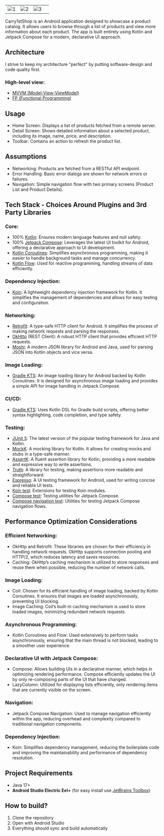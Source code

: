 |          |             |                |       |
| :---:    |    :----:   |          :---: | :---: |
| ![1](https://drive.google.com/uc?export=view&id=1Kq7lIlKh1Cmk7BYkme-6ONPoNYEJ4dQV) | ![2](https://drive.google.com/uc?export=view&id=1pVg36wDbxwvRn1E5gKFo0BS9ss1H7-2W) | ![3](https://drive.google.com/uc?export=view&id=1iyT0g6DUtdYBYbY9PheO2tGK-HWUChyn) |



Carry1stShop is an Android application designed to showcase a product catalog. It allows users to browse through a list of products and view more information about each product. The app is built entirely using Kotlin and Jetpack Compose for a modern, declarative UI approach.

## Architecture
I strive to keep my architecture "perfect" by putting software-design and code quality first. 

### High-level view:

- [MVVM (Model-View-ViewModel)](https://www.techtarget.com/whatis/definition/Model-View-ViewModel#:~:text=Model%2DView%2DViewModel%20(MVVM)%20is%20a%20software%20design,Ken%20Cooper%20and%20John%20Gossman.)
- [FP (Functional Programming)](https://www.toptal.com/android/functional-reactive-programming-part-1)

## Usage
- Home Screen: Displays a list of products fetched from a remote server.
- Detail Screen: Shows detailed information about a selected product, including its image, name, price, and description.
- Toolbar: Contains an action to refresh the product list.

## Assumptions
- Networking: Products are fetched from a RESTful API endpoint.
- Error Handling: Basic error dialogs are shown for network errors or failures.
- Navigation: Simple navigation flow with two primary screens (Product List and Product Details).

## Tech Stack - Choices Around Plugins and 3rd Party Libraries

### Core:
- 100% [Kotlin](https://kotlinlang.org/): Ensures modern language features and null safety.
- 100% [Jetpack Compose](https://developer.android.com/jetpack/compose): Leverages the latest UI toolkit for Android, offering a declarative approach to UI development.
- [Kotlin Coroutines](https://kotlinlang.org/docs/coroutines-overview.html): Simplifies asynchronous programming, making it easier to handle background tasks and manage concurrency.
- [Kotlin Flow](https://kotlinlang.org/docs/flow.html): Used for reactive programming, handling streams of data efficiently.

### Dependency Injection:
- [Koin](https://insert-koin.io/): A lightweight dependency injection framework for Kotlin. It simplifies the management of dependencies and allows for easy testing and configuration.

### Networking:
- [Retrofit](https://square.github.io/retrofit/): A type-safe HTTP client for Android. It simplifies the process of making network requests and parsing the responses.
- [OkHttp](https://square.github.io/okhttp/) (REST Client): A robust HTTP client that provides efficient HTTP requests.
- [Moshi](https://github.com/square/retrofit/blob/trunk/retrofit-converters/moshi/README.md): A modern JSON library for Android and Java, used for parsing JSON into Kotlin objects and vice versa.

### Image Loading:
- [Gradle KTS](https://docs.gradle.org/current/userguide/kotlin_dsl.html): An image loading library for Android backed by Kotlin Coroutines. It is designed for asynchronous image loading and provides a simple API for image handling in Jetpack Compose.
  
### CI/CD:
- [Gradle KTS](https://docs.gradle.org/current/userguide/kotlin_dsl.html): Uses Kotlin DSL for Gradle build scripts, offering better syntax highlighting, code completion, and type safety.

### Testing:
- [JUnit 5](https://junit.org/junit5/): The latest version of the popular testing framework for Java and Kotlin.
- [MockK](https://mockk.io/): A mocking library for Kotlin. It allows for creating mocks and stubs in a type-safe manner.
- [AssertK](https://github.com/willowtreeapps/assertk/blob/main/README.md): A fluent assertion library for Kotlin, providing a more readable and expressive way to write assertions.
- [Truth](https://truth.dev/): A library for testing, making assertions more readable and straightforward.
- [Espresso](https://developer.android.com/training/testing/espresso): A UI testing framework for Android, used for writing concise and reliable UI tests.
- [Koin test](https://insert-koin.io/docs/reference/koin-test/testing/): Extensions for testing Koin modules.
- [Compose test](https://developer.android.com/develop/ui/compose/testing): Testing utilities for Jetpack Compose.
- [Compose navigation test](https://developer.android.com/develop/ui/compose/navigation): Utilities for testing Jetpack Compose navigation flows.

## Performance Optimization Considerations

### Efficient Networking:
- OkHttp and Retrofit: These libraries are chosen for their efficiency in handling network requests. OkHttp supports connection pooling and HTTP/2, which reduces latency and saves resources.
- Caching: OkHttp’s caching mechanism is utilized to store responses and reuse them when possible, reducing the number of network calls.

### Image Loading:
- Coil: Chosen for its efficient handling of image loading, backed by Kotlin Coroutines. It ensures that images are loaded asynchronously, preventing UI blocking.
- Image Caching: Coil’s built-in caching mechanism is used to store loaded images, minimizing redundant network requests.

### Asynchronous Programming:
- Kotlin Coroutines and Flow: Used extensively to perform tasks asynchronously, ensuring that the main thread is not blocked, leading to a smoother user experience.

### Declarative UI with Jetpack Compose:
- Compose: Allows building UIs in a declarative manner, which helps in optimizing rendering performance. Compose efficiently updates the UI by only re-composing parts of the UI that have changed.
- LazyColumn: Utilized for displaying lists efficiently, only rendering items that are currently visible on the screen.

### Navigation:
- Jetpack Compose Navigation: Used to manage navigation efficiently within the app, reducing overhead and complexity compared to traditional navigation components.

### Dependency Injection:
- Koin: Simplifies dependency management, reducing the boilerplate code and improving the maintainability and performance of dependency resolution.


## Project Requirements
- Java 17+
- **Android Studio Electric Eel+** (for easy install
  use [JetBrains Toolbox](https://www.jetbrains.com/toolbox-app/))

## How to build?
1. Clone the repository
2. Open with Android Studio
3. Everything should sync and build automatically


